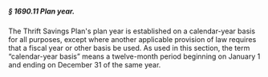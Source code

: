 ##### § 1690.11 Plan year. #####

The Thrift Savings Plan's plan year is established on a calendar-year basis for all purposes, except where another applicable provision of law requires that a fiscal year or other basis be used. As used in this section, the term “calendar-year basis” means a twelve-month period beginning on January 1 and ending on December 31 of the same year.